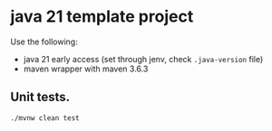 # java 21 template project

Use the following:
* java 21 early access (set through jenv, check `.java-version` file)
* maven wrapper with maven 3.6.3

## Unit tests.

```
./mvnw clean test
```

